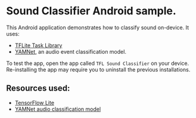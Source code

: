 # Sound Classifier Android sample.

This Android application demonstrates how to classify sound on-device. It uses:

* [TFLite Task Library](https://www.tensorflow.org/lite/inference_with_metadata/task_library/overview)
* [YAMNet](https://tfhub.dev/google/lite-model/yamnet/classification/tflite/1),
an audio event classification model.

To test the app, open the app called `TFL Sound Classifier` on your device.
Re-installing the app may require you to uninstall the previous installations.

## Resources used:

*   [TensorFlow Lite](https://www.tensorflow.org/lite)
*   [YAMNet audio classification model](https://tfhub.dev/google/lite-model/yamnet/classification/tflite/1)
